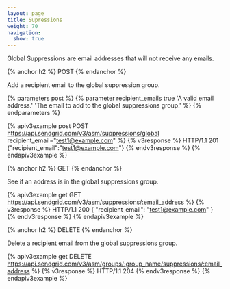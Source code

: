 ```yaml
---
layout: page
title: Supressions
weight: 70
navigation:
  show: true
---
```


Global Suppressions are email addresses that will not receive any
emails.

{% anchor h2 %}
POST
{% endanchor %}

Add a recipient email to the global suppression group.

{% parameters post %}
  {% parameter recipient_emails true 'A valid email address.' 'The email to add to the global suppressions group.' %}
{% endparameters %}

{% apiv3example post POST https://api.sendgrid.com/v3/asm/suppressions/global recipient_email="test1@example.com" %}
{% v3response %}
HTTP/1.1 201
{"recipient_email":"test1@example.com"}
{% endv3response %}
{% endapiv3example %}

{% anchor h2 %}
GET
{% endanchor %}

See if an address is in the global suppressions group.

{% apiv3example get GET https://api.sendgrid.com/v3/asm/suppressions/:email_address %}
{% v3response %}
HTTP/1.1 200
{
  "recipient_email": "test1@example.com"
}
{% endv3response %}
{% endapiv3example %}

{% anchor h2 %}
DELETE
{% endanchor %}

Delete a recipient email from the global suppressions group.

{% apiv3example get DELETE https://api.sendgrid.com/v3/asm/groups/:group_name/suppressions/:email_address %}
{% v3response %}
HTTP/1.1 204
{% endv3response %}
{% endapiv3example %}

